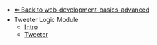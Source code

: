 - [⬅️ Back to web-development-basics-advanced](../README.md)
- Tweeter Logic Module
  - [Intro](./Intro.md "Intro")
  - [Tweeter](./Tweeter.md "Tweeter")
